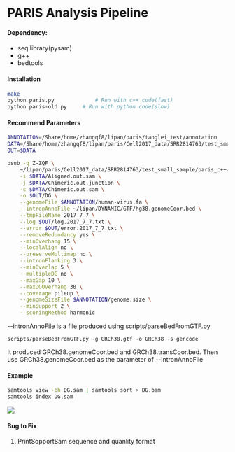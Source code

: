 # PARIS Analysis Pipeline

#### Dependency:
* seq library(pysam)
* g++
* bedtools

#### Installation

```bash
make
python paris.py				# Run with c++ code(fast)
python paris-old.py		# Run with python code(slow)
```

#### Recommend Parameters

```bash
ANNOTATION=/Share/home/zhangqf8/lipan/paris/tanglei_test/annotation
DATA=/Share/home/zhangqf8/lipan/paris/Cell2017_data/SRR2814763/test_small_sample
OUT=$DATA

bsub -q Z-ZQF \
    ~/lipan/paris/Cell2017_data/SRR2814763/test_small_sample/paris_c++/paris-new.py \
    -i $DATA/Aligned.out.sam \
    -j $DATA/Chimeric.out.junction \
    -s $DATA/Chimeric.out.sam \
    -o $OUT/DG \
    --genomeFile $ANNOTATION/human-virus.fa \
    --intronAnnoFile ~/lipan/DYNAMIC/GTF/hg38.genomeCoor.bed \
    --tmpFileName 2017_7_7 \
    --log $OUT/log.2017_7_7.txt \
    --error $OUT/error.2017_7_7.txt \
    --removeRedundancy yes \
    --minOverhang 15 \
    --localAlign no \
    --preserveMultimap no \
    --intronFlanking 3 \
    --minOverlap 5 \
    --multipleDG no \
    --maxGap 10 \
    --maxDGOverhang 30 \
    --coverage pileup \
    --genomeSizeFile $ANNOTATION/genome.size \
    --minSupport 2 \
    --scoringMethod harmonic
```
--intronAnnoFile is a file produced using scripts/parseBedFromGTF.py

```
scripts/parseBedFromGTF.py -g GRCh38.gtf -o GRCh38 -s gencode
```
It produced GRCh38.genomeCoor.bed and GRCh38.transCoor.bed. Then use GRCh38.genomeCoor.bed as the parameter of --intronAnnoFile 


#### Example

```bash
samtools view -bh DG.sam | samtools sort > DG.bam
samtools index DG.sam
```
<img src="https://ws4.sinaimg.cn/large/006tNbRwly1fhc89cjzkdj31010rq77b.jpg">

#### Bug to Fix

1. PrintSopportSam sequence and quanlity format
